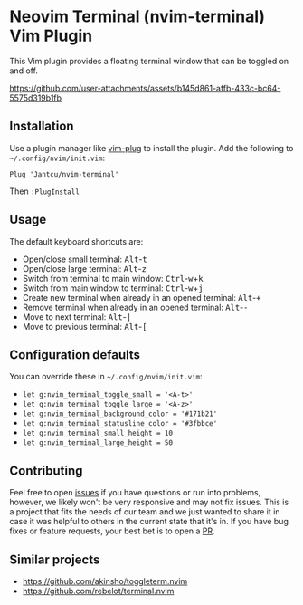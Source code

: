 # Neovim Terminal (nvim-terminal) Vim Plugin

This Vim plugin provides a floating terminal window that can be toggled on and off.



https://github.com/user-attachments/assets/b145d861-affb-433c-bc64-5575d319b1fb



## Installation

Use a plugin manager like [vim-plug](https://github.com/junegunn/vim-plug) to install the plugin. Add the following to `~/.config/nvim/init.vim`:

```vim
Plug 'Jantcu/nvim-terminal'
```

Then `:PlugInstall`

## Usage

The default keyboard shortcuts are:
- Open/close small terminal: <kbd>Alt</kbd>-<kbd>t</kbd>
- Open/close large terminal: <kbd>Alt</kbd>-<kbd>z</kbd>
- Switch from terminal to main window: <kbd>Ctrl</kbd>-<kbd>w</kbd>+<kbd>k</kbd>
- Switch from main window to terminal: <kbd>Ctrl</kbd>-<kbd>w</kbd>+<kbd>j</kbd>
- Create new terminal when already in an opened terminal: <kbd>Alt</kbd>-<kbd>+</kbd>
- Remove terminal when already in an opened terminal: <kbd>Alt</kbd>-<kbd>-</kbd>
- Move to next terminal: <kbd>Alt</kbd>-<kbd>]</kbd>
- Move to previous terminal: <kbd>Alt</kbd>-<kbd>[</kbd>

## Configuration defaults

You can override these in `~/.config/nvim/init.vim`:
- `let g:nvim_terminal_toggle_small = '<A-t>'`
- `let g:nvim_terminal_toggle_large = '<A-z>'`
- `let g:nvim_terminal_background_color = '#171b21'`
- `let g:nvim_terminal_statusline_color = '#3fbbce'`
- `let g:nvim_terminal_small_height = 10`
- `let g:nvim_terminal_large_height = 50`

## Contributing

Feel free to open [issues](https://github.com/Jantcu/nvim-terminal/issues) if you have questions or run into problems, however, we likely won't be very responsive and may not fix issues. This is a project that fits the needs of our team and we just wanted to share it in case it was helpful to others in the current state that it's in. If you have bug fixes or feature requests, your best bet is to open a [PR](https://github.com/Jantcu/nvim-terminal/pulls).

## Similar projects

- https://github.com/akinsho/toggleterm.nvim
- https://github.com/rebelot/terminal.nvim
